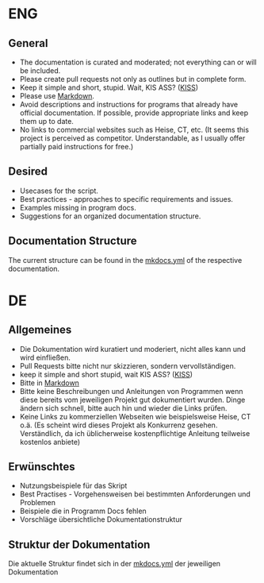 # ENG
## General
- The documentation is curated and moderated; not everything can or will be included.
- Please create pull requests not only as outlines but in complete form.
- Keep it simple and short, stupid. Wait, KIS ASS? ([KISS](https://en.wikipedia.org/wiki/KISS_principle))
- Please use [Markdown](https://en.wikipedia.org/wiki/Markdown).
- Avoid descriptions and instructions for programs that already have official documentation. If possible, provide appropriate links and keep them up to date.
- No links to commercial websites such as Heise, CT, etc. (It seems this project is perceived as competitor. Understandable, as I usually offer partially paid instructions for free.)

## Desired
- Usecases for the script.
- Best practices - approaches to specific requirements and issues.
- Examples missing in program docs.
- Suggestions for an organized documentation structure.

## Documentation Structure
The current structure can be found in the [mkdocs.yml](EN/mcdocs.yml) of the respective documentation.

# DE
## Allgemeines
- Die Dokumentation wird kuratiert und moderiert, nicht alles kann und wird einfließen.
- Pull Requests bitte nicht nur skizzieren, sondern vervollständigen.
- keep it simple and short stupid, wait KIS ASS? ([KISS](https://en.wikipedia.org/wiki/KISS_principle))
- Bitte in [Markdown](https://en.wikipedia.org/wiki/Markdown)
- Bitte keine Beschreibungen und Anleitungen von Programmen wenn diese bereits vom jeweiligen Projekt gut dokumentiert wurden. Dinge ändern sich schnell, bitte auch hin und wieder die Links prüfen.
- Keine Links zu kommerziellen Webseiten wie beispielsweise Heise, CT o.ä. (Es scheint wird dieses Projekt als Konkurrenz gesehen. Verständlich, da ich üblicherweise kostenpflichtige Anleitung teilweise kostenlos anbiete)

## Erwünschtes
- Nutzungsbeispiele für das Skript
- Best Practises - Vorgehensweisen bei bestimmten Anforderungen und Problemen
- Beispiele die in Programm Docs fehlen
- Vorschläge übersichtliche Dokumentationstruktur

## Struktur der Dokumentation
Die aktuelle Struktur findet sich in der [mkdocs.yml](DE/mcdocs.yml) der jeweiligen Dokumentation
